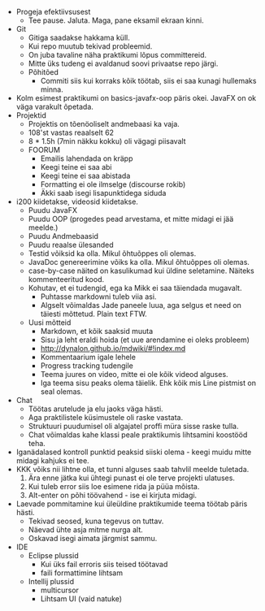 * Progeja efektiivsusest
    * Tee pause. Jaluta. Maga, pane eksamil ekraan kinni.
* Git
    * Gitiga saadakse hakkama küll.
    * Kui repo muutub tekivad probleemid.
    * On juba tavaline näha praktikumi lõpus committereid.
    * Mitte üks tudeng ei avaldanud soovi privaatse repo järgi.
    * Põhitõed
        * Commiti siis kui korraks kõik töötab, siis ei saa kunagi hullemaks minna.
* Kolm esimest praktikumi on basics-javafx-oop päris okei. JavaFX on ok väga varakult õpetada.
* Projektid
    * Projektis on tõenöoliselt andmebaasi ka vaja.
    * 108'st vastas reaalselt 62
    * 8 * 1.5h (7min näkku kokku) oli vägagi piisavalt
    * FOORUM
        * Emailis lahendada on kräpp
        * Keegi teine ei saa abi
        * Keegi teine ei saa abistada
        * Formatting ei ole ilmselge (discourse rokib)
        * Äkki saab isegi lisapunktidega siduda
* i200 kiidetakse, videosid kiidetakse.
    - Puudu JavaFX
    - Puudu OOP (progedes pead arvestama, et mitte midagi ei jää meelde.)
    - Puudu Andmebaasid
    - Puudu reaalse ülesanded
    - Testid võiksid ka olla. Mikul õhtuõppes oli olemas.
    - JavaDoc genereerimine võiks ka olla. Mikul õhtuõppes oli olemas.
    * case-by-case näited on kasulikumad kui üldine seletamine. Näiteks kommenteeritud kood.
    * Kohutav, et ei tudengid, ega ka Mikk ei saa täiendada mugavalt.
        * Puhtasse markdowni tuleb viia asi.
        * Algselt võimaldas Jade paneele luua, aga selgus et need on täiesti mõttetud. Plain text FTW.
    * Uusi mõtteid
        * Markdown, et kõik saaksid muuta
        * Sisu ja leht eraldi hoida (et uue arendamine ei oleks probleem)
        * http://dynalon.github.io/mdwiki/#!index.md
        * Kommentaarium igale lehele
        * Progress tracking tudengile
        * Teema juures on video, mitte ei ole kõik videod alguses.
        * Iga teema sisu peaks olema täielik. Ehk kõik mis Line pistmist on seal olemas.
* Chat
    * Töötas arutelude ja elu jaoks väga hästi.
    * Aga praktilistele küsimustele oli raske vastata.
    * Struktuuri puudumisel oli algajatel proffi müra sisse raske tulla.
    * Chat võimaldas kahe klassi peale praktikumis lihtsamini koostööd teha.
* Iganädalased kontroll punktid peaksid siiski olema - keegi muidu mitte midagi kahjuks ei tee.
* KKK võiks nii lihtne olla, et tunni alguses saab tahvlil meelde tuletada.
    1. Ära enne jätka kui ühtegi punast ei ole terve projekti ulatuses.
    2. Kui tuleb error siis loe esimene rida ja püüa mõista.
    3. Alt-enter on põhi töövahend - ise ei kirjuta midagi.
* Laevade pommitamine kui üleüldine praktikumide teema töötab päris hästi.
    * Tekivad seosed, kuna tegevus on tuttav.
    * Näevad ühte asja mitme nurga alt.
    * Oskavad isegi aimata järgmist sammu.
* IDE
    * Eclipse plussid
        * Kui üks fail erroris siis teised töötavad
        * faili formattimine lihtsam
    * Intellij plussid
        * multicursor
        * Lihtsam UI (vaid natuke)
